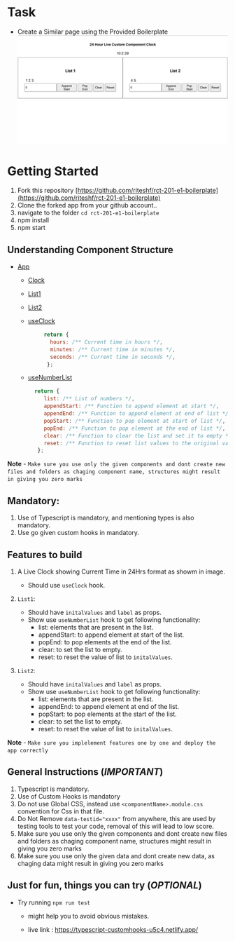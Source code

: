 # Task

- Create a Similar page using the Provided Boilerplate
  ![](./src/assets/rct-201-e1.png)

# Getting Started

1. Fork this repository [https://github.com/riteshf/rct-201-e1-boilerplate](https://github.com/riteshf/rct-201-e1-boilerplate)
2. Clone the forked app from your github account..
3. navigate to the folder `cd rct-201-e1-boilerplate`
4. npm install
5. npm start

## Understanding Component Structure

- [App](./src/App.js)

  - [Clock](./src/components/Clock.tsx)
  - [List1](./src/components/List1.tsx)
  - [List2](./src/components/List2.tsx)
  - [useClock](./src/hooks/useClock.tsx)

    ```js
         return {
           hours: /** Current time in hours */,
           minutes: /** Current time in minutes */,
           seconds: /** Current time in seconds */,
          };
    ```

  - [useNumberList](./src/hooks/useNumberList.tsx)
    ```js
      return {
         list: /** List of numbers */,
         appendStart: /** Function to append element at start */,
         appendEnd: /** Function to append element at end of list */,
         popStart: /** Function to pop element at start of list */,
         popEnd: /** Function to pop element at the end of list */,
         clear: /** Function to clear the list and set it to empty */,
         reset: /** Function to reset list values to the original values */
       };
    ```

**Note** - `Make sure you use only the given components and dont create new files and folders as chaging component name, structures might result in giving you zero marks`

## Mandatory:

1. Use of Typescript is mandatory, and mentioning types is also mandatory.
2. Use go given custom hooks in mandatory.

## Features to build

1. A Live Clock showing Current Time in 24Hrs format as showm in image.

   - Should use `useClock` hook.

2. `List1`:
   - Should have `initalValues` and `label` as props.
   - Show use `useNumberList` hook to get following functionality:
     - list: elements that are present in the list.
     - appendStart: to append element at start of the list.
     - popEnd: to pop elements at the end of the list.
     - clear: to set the list to empty.
     - reset: to reset the value of list to `initalValues`.
3. `List2`:
   - Should have `initalValues` and `label` as props.
   - Show use `useNumberList` hook to get following functionality:
     - list: elements that are present in the list.
     - appendEnd: to append element at end of the list.
     - popStart: to pop elements at the start of the list.
     - clear: to set the list to empty.
     - reset: to reset the value of list to `initalValues`.

**Note** - `Make sure you implelement features one by one and deploy the app correctly`

## General Instructions (**_IMPORTANT_**)

1. Typescript is mandatory.
2. Use of Custom Hooks is mandatory
3. Do not use Global CSS, instead use `<componentName>.module.css` convention for Css in that file.
4. Do Not Remove `data-testid="xxxx"` from anywhere, this are used by testing tools to test your code, removal of this will lead to low score.
5. Make sure you use only the given components and dont create new files and folders as chaging component name, structures might result in giving you zero marks
6. Make sure you use only the given data and dont create new data, as chaging data might result in giving you zero marks


## Just for fun, things you can try (**_OPTIONAL_**)
- Try running `npm run test`
  - might help you to avoid obvious mistakes.
  
  - live link : https://typescript-customhooks-u5c4.netlify.app/
